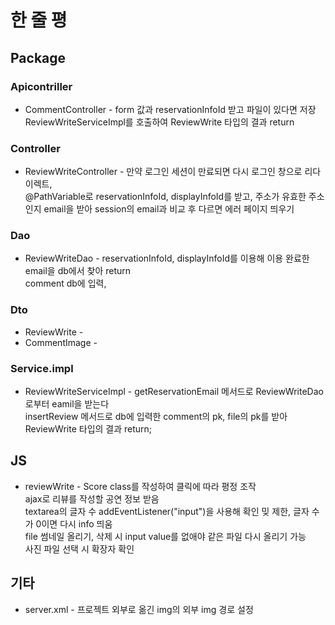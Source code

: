 # 한 줄 평

## Package

### Apicontriller
  * CommentController - form 값과 reservationInfoId 받고 파일이 있다면 저장<br>
  ReviewWriteServiceImpl를 호출하여 ReviewWrite 타입의 결과 return
  

### Controller
  * ReviewWriteController - 만약 로그인 세션이 만료되면 다시 로그인 창으로 리다이렉트,<br>
  @PathVariable로 reservationInfoId, displayInfoId를 받고, 주소가 유효한 주소인지 email을 받아 session의 email과 비교 후 다르면 에러 페이지 띄우기<br>
  
### Dao
  * ReviewWriteDao - reservationInfoId, displayInfoId를 이용해 이용 완료한 email을 db에서 찾아 return<br>
  comment db에 입력, 

### Dto
  * ReviewWrite - 
  * CommentImage -

### Service.impl
  * ReviewWriteServiceImpl - getReservationEmail 메서드로 ReviewWriteDao로부터 eamil을 받는다<br>
  insertReview 메서드로 db에 입력한 comment의 pk, file의 pk를 받아 ReviewWrite 타입의 결과 return;


## JS
  * reviewWrite - Score class를 작성하여 클릭에 따라 평정 조작<br>
  ajax로 리뷰를 작성할 공연 정보 받음<br>
  textarea의 글자 수 addEventListener("input")을 사용해 확인 밎 제한, 글자 수가 0이면 다시 info 띄움<br>
  file 썸네일 올리기, 삭제 시 input value를 없애야 같은 파일 다시 올리기 가능<br>
  사진 파일 선택 시 확장자 확인

## 기타
  * server.xml - 프로젝트 외부로 옮긴 img의 외부 img 경로 설정
